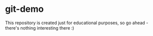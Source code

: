 # git-demo

This repository is created just for educational purposes, so go ahead - there's nothing interesting there :)